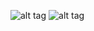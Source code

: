 ![alt tag](https://github.com/cssubedi/Algorithms/sorting/analysis/figures/blob/master/merge_sort-00.png)
![alt tag](https://github.com/cssubedi/Algorithms/sorting/analysis/figures/blob/master/merge_sort-01.png)
